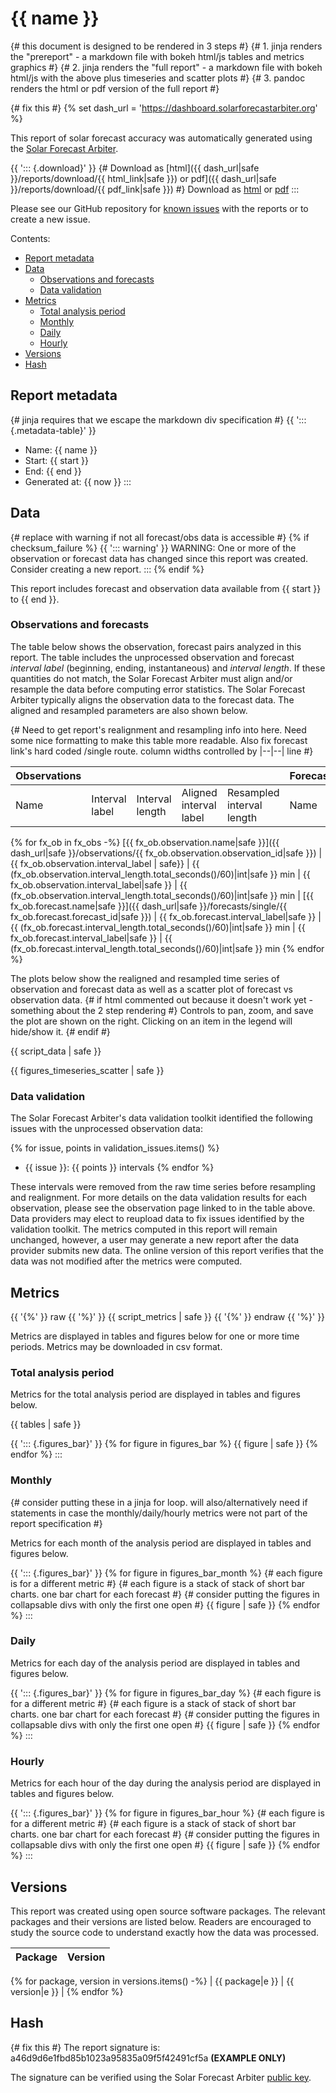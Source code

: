 # {{ name }}

{# this document is designed to be rendered in 3 steps #}
{# 1. jinja renders the "prereport" - a markdown file with bokeh html/js tables and metrics graphics #}
{# 2. jinja renders the "full report" - a markdown file with bokeh html/js with the above plus timeseries and scatter plots #}
{# 3. pandoc renders the html or pdf version of the full report #}

{# fix this #}
{% set dash_url = 'https://dashboard.solarforecastarbiter.org' %}

This report of solar forecast accuracy was automatically generated using the [Solar Forecast Arbiter](https://solarforecastarbiter.org).

{{ '::: {.download}' }}
{# Download as [html]({{ dash_url|safe }}/reports/download/{{ html_link|safe }}) or pdf]({{ dash_url|safe }}/reports/download/{{ pdf_link|safe }}) #}
Download as [html]() or [pdf]()
:::

Please see our GitHub repository for [known issues](https://github.com/SolarArbiter/solarforecastarbiter-core/issues?q=is%3Aissue+is%3Aopen+label%3Areports) with the reports or to create a new issue.

Contents:

* [Report metadata](#report-metadata)
* [Data](#data)
  * [Observations and forecasts](#observations-and-forecasts)
  * [Data validation](#data-validation)
* [Metrics](#metrics)
  * [Total analysis period](#total-analysis-period)
  * [Monthly](#monthly)
  * [Daily](#daily)
  * [Hourly](#hourly)
* [Versions](#versions)
* [Hash](#hash)

## Report metadata

{# jinja requires that we escape the markdown div specification #}
{{ '::: {.metadata-table}' }}

* Name: {{ name }}
* Start: {{ start }}
* End: {{ end }}
* Generated at: {{ now }}
:::

## Data

{# replace with warning if not all forecast/obs data is accessible #}
{% if checksum_failure %}
{{ '::: warning' }}
WARNING: One or more of the observation or forecast data has changed since this report was created. Consider creating a new report.
:::
{% endif %}

This report includes forecast and observation data available from {{ start }} to {{ end }}.

### Observations and forecasts

The table below shows the observation, forecast pairs analyzed in this report. The table includes the unprocessed observation and forecast *interval label* (beginning, ending, instantaneous) and *interval length*. If these quantities do not match, the Solar Forecast Arbiter must align and/or resample the data before computing error statistics. The Solar Forecast Arbiter typically aligns the observation data to the forecast data. The aligned and resampled parameters are also shown below.

{# Need to get report's realignment and resampling info into here. Need some nice formatting to make this table more readable. Also fix forecast link's hard coded /single route. column widths controlled by |--|--| line #}

| Observations | | | | | Forecasts | | | | |
|:--------|---|---|---|---|:--------|---|---|---|---|
Name|Interval label|Interval length|Aligned interval label|Resampled interval length|Name|Interval label|Interval length|Aligned interval label|Resampled interval length
{% for fx_ob in fx_obs -%}
[{{ fx_ob.observation.name|safe }}]({{ dash_url|safe }}/observations/{{ fx_ob.observation.observation_id|safe }}) | {{ fx_ob.observation.interval_label | safe}} | {{ (fx_ob.observation.interval_length.total_seconds()/60)|int|safe }} min | {{ fx_ob.observation.interval_label|safe }} | {{ (fx_ob.observation.interval_length.total_seconds()/60)|int|safe }} min | [{{ fx_ob.forecast.name|safe }}]({{ dash_url|safe }}/forecasts/single/{{ fx_ob.forecast.forecast_id|safe }}) | {{ fx_ob.forecast.interval_label|safe }} | {{ (fx_ob.forecast.interval_length.total_seconds()/60)|int|safe }} min | {{ fx_ob.forecast.interval_label|safe }} | {{ (fx_ob.forecast.interval_length.total_seconds()/60)|int|safe }} min
{% endfor %}

The plots below show the realigned and resampled time series of observation and forecast data as well as a scatter plot of forecast vs observation data.
{# if html   commented out because it doesn't work yet - something about the 2 step rendering #}
Controls to pan, zoom, and save the plot are shown on the right. Clicking on an item in the legend will hide/show it.
{# endif #}

{{ script_data | safe }}

{{ figures_timeseries_scatter | safe }}

### Data validation

The Solar Forecast Arbiter's data validation toolkit identified the following issues with the unprocessed observation data:

{% for issue, points in validation_issues.items() %}
* {{ issue }}: {{ points }} intervals
{% endfor %}

These intervals were removed from the raw time series before resampling and realignment. For more details on the data validation results for each observation, please see the observation page linked to in the table above. Data providers may elect to reupload data to fix issues identified by the validation toolkit. The metrics computed in this report will remain unchanged, however, a user may generate a new report after the data provider submits new data. The online version of this report verifies that the data was not modified after the metrics were computed.

## Metrics

{{ '{%' }} raw {{ '%}' }}
{{ script_metrics | safe }}
{{ '{%' }} endraw {{ '%}' }}

Metrics are displayed in tables and figures below for one or more time periods. Metrics may be downloaded in csv format.

### Total analysis period

Metrics for the total analysis period are displayed in tables and figures below.

{{ tables | safe }}

{{ '::: {.figures_bar}' }}
{% for figure in figures_bar %}
    {{ figure | safe }}
{% endfor %}
:::

### Monthly

{# consider putting these in a jinja for loop. will also/alternatively need if statements in case the monthly/daily/hourly metrics were not part of the report specification #}

Metrics for each month of the analysis period are displayed in tables and figures below.

{{ '::: {.figures_bar}' }}
{% for figure in figures_bar_month %}
    {# each figure is for a different metric #}
    {# each figure is a stack of stack of short bar charts. one bar chart for each forecast #}
    {# consider putting the figures in collapsable divs with only the first one open #}
    {{ figure | safe }}
{% endfor %}
:::

### Daily

Metrics for each day of the analysis period are displayed in tables and figures below.

{{ '::: {.figures_bar}' }}
{% for figure in figures_bar_day %}
    {# each figure is for a different metric #}
    {# each figure is a stack of stack of short bar charts. one bar chart for each forecast #}
    {# consider putting the figures in collapsable divs with only the first one open #}
    {{ figure | safe }}
{% endfor %}
:::

### Hourly

Metrics for each hour of the day during the analysis period are displayed in tables and figures below.

{{ '::: {.figures_bar}' }}
{% for figure in figures_bar_hour %}
    {# each figure is for a different metric #}
    {# each figure is a stack of stack of short bar charts. one bar chart for each forecast #}
    {# consider putting the figures in collapsable divs with only the first one open #}
    {{ figure | safe }}
{% endfor %}
:::

## Versions

This report was created using open source software packages. The relevant packages and their versions are listed below. Readers are encouraged to study the source code to understand exactly how the data was processed.

| Package | Version |
|:--------|:--------|
{% for package, version in versions.items() -%}
    | {{ package|e }} | {{ version|e }} |
{% endfor %}

## Hash

{# fix this #}
The report signature is: a46d9d6e1fbd85b1023a95835a09f5f42491cf5a **(EXAMPLE ONLY)**

The signature can be verified using the Solar Forecast Arbiter [public key](solarforecastarbiter.org).
